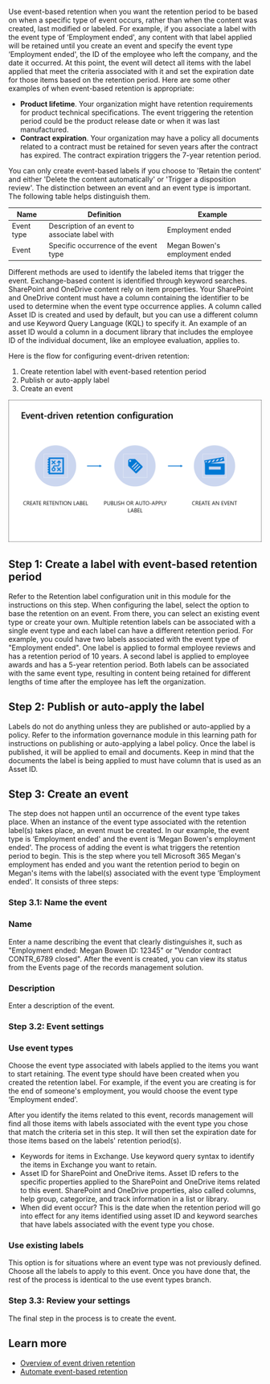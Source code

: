 Use event-based retention when you want the retention period to be based on when a specific type of event occurs, rather than when the content was created, last modified or labeled. For example, if you associate a label with the event type of ‘Employment ended', any content with that label applied will be retained until you create an event and specify the event type ‘Employment ended', the ID of the employee who left the company, and the date it occurred. At this point, the event will detect all items with the label applied that meet the criteria associated with it and set the expiration date for those items based on the retention period. Here are some other examples of when event-based retention is appropriate:

- **Product lifetime**. Your organization might have retention requirements for product technical specifications. The event triggering the retention period could be the product release date or when it was last manufactured.
- **Contract expiration**. Your organization may have a policy all documents related to a contract must be retained for seven years after the contract has expired. The contract expiration triggers the 7-year retention period.

You can only create event-based labels if you choose to 'Retain the content' and either 'Delete the content automatically' or 'Trigger a disposition review'. The distinction between an event and an event type is important. The following table helps distinguish them.

| Name  | Definition  |  Example |
|---|---|---|
|  Event type | Description of an event to associate label with  | Employment ended  |
|  Event | Specific occurrence of the event type  |Megan Bowen's employment ended   |

Different methods are used to identify the labeled items that trigger the event. Exchange-based content is identified through keyword searches. SharePoint and OneDrive content rely on item properties. Your SharePoint and OneDrive content must have a column containing the identifier to be used to determine when the event type occurrence applies. A column called Asset ID is created and used by default, but you can use a different column and use Keyword Query Language (KQL) to specify it. An example of an asset ID would a column in a document library that includes the employee ID of the individual document, like an employee evaluation, applies to.

Here is the flow for configuring event-driven retention:

1. Create retention label with event-based retention period
1. Publish or auto-apply label
1. Create an event

![Event-driven retention configuration](../media/event-driven-retention-configuration.png)

## Step 1: Create a label with event-based retention period

Refer to the Retention label configuration unit in this module for the instructions on this step. When configuring the label, select the option to base the retention on an event. From there, you can select an existing event type or create your own. Multiple retention labels can be associated with a single event type   and each label can have a different retention period. For example, you could have two labels associated with the event type of "Employment ended". One label is applied to formal employee reviews and has a retention period of 10 years. A second label is applied to employee awards and has a 5-year retention period. Both labels can be associated with the same event type, resulting in content being retained for different lengths of time after the employee has left the organization.

## Step 2: Publish or auto-apply the label

Labels do not do anything unless they are published or auto-applied by a policy. Refer to the information governance module in this learning path for instructions on publishing or auto-applying a label policy. Once the label is published, it will be applied to email and documents. Keep in mind that the documents the label is being applied to must have column that is used as an Asset ID.  

## Step 3: Create an event

The step does not happen until an occurrence of the event type takes place. When an instance of the event type associated with the retention label(s) takes place, an event must be created. In our example, the event type is ‘Employment ended' and the event is ‘Megan Bowen's employment ended'.  The process of adding the event is what triggers the retention period to begin. This is the step where you tell Microsoft 365 Megan's employment has ended and you want the retention period to begin on Megan's items with the label(s) associated with the event type ‘Employment ended'. It consists of three steps:

### Step 3.1: Name the event

### Name

Enter a name describing the event that clearly distinguishes it, such as "Employment ended: Megan Bowen ID: 12345" or "Vendor contract CONTR_6789 closed". After the event is created, you can view its status from the Events page of the records management solution.

### Description

Enter a description of the event.

### Step 3.2: Event settings

### Use event types

Choose the event type associated with labels applied to the items you want to start retaining. The event type should have been created when you created the retention label. For example, if the event you are creating is for the end of someone's employment, you would choose the event type ‘Employment ended'.

After you identify the items related to this event, records management will find all those items with labels associated with the event type you chose that match the criteria set in this step. It will then set the expiration date for those items based on the labels' retention period(s).

- Keywords for items in Exchange. Use keyword query syntax to identify the items in Exchange you want to retain.
- Asset ID for SharePoint and OneDrive items. Asset ID refers to the specific properties applied to the SharePoint and OneDrive items related to this event. SharePoint and OneDrive properties, also called columns, help group, categorize, and track information in a list or library. 
- When did event occur? This is the date when the retention period will go into effect for any items identified using asset ID and keyword searches that have labels associated with the event type you chose.

### Use existing labels

This option is for situations where an event type was not previously defined. Choose all the labels to apply to this event. Once you have done that, the rest of the process is identical to the use event types branch.

### Step 3.3: Review your settings

The final step in the process is to create the event.

## Learn more

- [Overview of event driven retention](/microsoft-365/compliance/event-driven-retention?azure-portal=true)
- [Automate event-based retention](/microsoft-365/compliance/automate-event-driven-retention?azure-portal=true)
